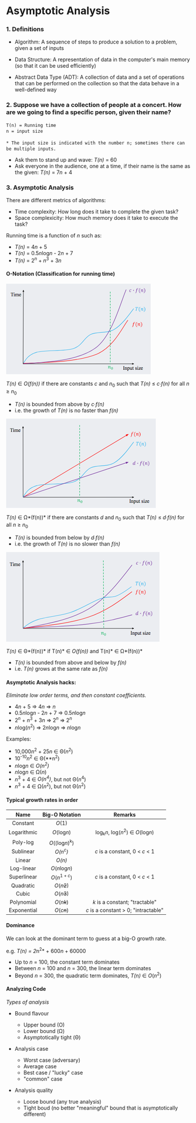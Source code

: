 # Asymptotic Analysis

### 1. Definitions

  * Algorithm: A sequence of steps to produce a solution to a problem, given a set of inputs

  * Data Structure: A representation of data in the computer's main memory (so that it can be used efficiently)

  * Abstract Data Type (ADT): A collection of data and a set of operations that can be performed on the collection so that the data behave in a well-defined way

### 2. Suppose we have a collection of people at a concert. How are we going to find a specific person, given their name?

```
T(n) = Running time
n = input size

* The input size is indicated with the number n; sometimes there can be multiple inputs.
```

  * Ask them to stand up and wave: *T(n)* = 60
  * Ask everyone in the audience, one at a time, if their name is the same as the given: *T(n)* = 7*n* + 4

### 3. Asymptotic Analysis

There are different metrics of algorithms:

  * Time complexity: How long does it take to complete the given task?
  * Space complexicity: How much memory does it take to execute the task?

Running time is a function of *n* such as:
  
  * *T(n)* = 4*n* + 5
  * *T(n)* = 0.5*n*log*n* - 2*n* + 7
  * *T(n)* = 2<sup>*n*</sup> + *n*<sup>3</sup> + 3*n*

#### O-Notation (Classification for running time)

![Big-O notation graph](https://github.com/EverTokki/CPSC221_Notes/blob/master/images/big_o.png "Big-O")

  *T(n)* ∈ *O(f(n))* if there are constants *c* and *n*<sub>0</sub> such that *T(n)* ≤ *c∙f(n)* for all *n* ≥ *n*<sub>0</sub> 
  * *T(n)* is bounded from above by *c∙f(n)*
  * i.e. the growth of *T(n)* is no faster than *f(n)*

![Big-Omega notation graph](https://github.com/EverTokki/CPSC221_Notes/blob/master/images/big_omega.png "Big-Omega")

  *T(n)* ∈ Ω*(f(n))* if there are constants *d* and *n*<sub>0</sub> such that *T(n)* ≤ *d∙f(n)* for all *n* ≥ *n*<sub>0</sub> 
  * *T(n)* is bounded from below by *d∙f(n)*
  * i.e. the growth of *T(n)* is no slower than *f(n)*

![Theta notation graph](https://github.com/EverTokki/CPSC221_Notes/blob/master/images/theta.png "Theta")

  *T(n)* ∈ Θ*(f(n))* if T(n)* ∈ *O(f(n))* and T(n)* ∈ Ω*(f(n))*
  * *T(n)* is bounded from above and below by *f(n)*
  * i.e. *T(n)* grows at the same rate as *f(n)*

#### Asymptotic Analysis hacks:
*Eliminate low order terms, and then constant coefficients.*
  
  * 4*n* + 5 ⇒ 4*n* ⇒ *n*
  * 0.5*n*log*n* - 2*n* + 7 ⇒ 0.5*n*log*n*
  * 2<sup>*n*</sup> + *n*<sup>3</sup> + 3*n* ⇒ 2<sup>*n*</sup> ⇒ 2<sup>*n*</sup>
  * *n*log(*n*<sup>2</sup>) ⇒ 2*n*log*n* ⇒ *n*log*n*

Examples:
  * 10,000*n*<sup>2</sup> + 25*n* ∈ Θ(*n*<sup>2</sup>)
  * 10<sup>-10</sup>*n*<sup>2</sup> ∈ Θ(**n<sup>2</sup>)
  * *n*log*n* ∈ *O(n<sup>2</sup>)*
  * *n*log*n* ∈ Ω(*n*)
  * *n*<sup>3</sup> + 4 ∈ *O(n<sup>4</sup>)*, but not Θ(*n*<sup>4</sup>)
  * *n*<sup>3</sup> + 4 ∈ Ω(*n*<sup>2</sup>), but not Θ(*n*<sup>2</sup>)

#### Typical growth rates in order
| Name | Big-O Notation | Remarks |
|:---:|:---:|:---:|
|Constant|*O*(1)||
|Logarithmic|*O*(log*n*)|log<sub>k</sub>*n*, log(*n*<sup>2</sup>) ∈ *O*(log*n*)|
|Poly-log|*O*((log*n*)<sup>k</sup>)|
|Sublinear|*O(n<sup>c</sup>)*|*c* is a constant, 0 < *c* < 1|
|Linear|*O(n)*||
|Log-linear|*O*(*n*log*n*)||
|Superlinear|*O*(*n*<sup>1 + *c*</sup>)|*c* is a constant, 0 < *c* < 1|
|Quadratic|*O*(*n*<s>2</s>)||
|Cubic|*O*(*n*<s>3</s>)||
|Polynomial|*O*(*n*<s>*k*</s>)|*k* is a constant; "tractable"|
|Exponential|*O*(*c*<s>*n*</s>)|*c* is a constant > 0; "intractable"|

#### Dominance
We can look at the dominant term to guess at a big-O growth rate. 

e.g. *T(n) = 2*n<sup>2</sup>* + 600*n* + 60000
  * Up to *n* = 100, the constant term dominates
  * Between *n* = 100 and *n* = 300, the linear term dominates
  * Beyond *n* = 300, the quadratic term dominates, *T(n)* ∈ *O*(*n*<sup>2</sup>)

#### Analyzing Code
*Types of analysis*

  * Bound flavour
    * Upper bound (O)
    * Lower bound (Ω)
    * Asymptotically tight (Θ)

  * Analysis case
    * Worst case (adversary)
    * Average case
    * Best case / "lucky" case
    * "common" case

  * Analysis quality
    * Loose bound (any true analysis)
    * Tight boud (no better "meaningful" bound that is asymptotically different)
